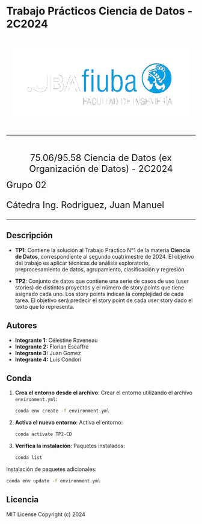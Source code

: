 # Trabajo Prácticos Ciencia de Datos - 2C2024

<br>
<p align="center">
  <!---<img src="https://www.estudiaradistancia.com.ar/logos/original/logo-universidad-de-buenos-aires.webp" height=80 />--->
  <img src="https://raw.githubusercontent.com/MiguelV5/MiguelV5/main/misc/logofiubatransparent_partialwhite.png" height="180"/>
</p>
<br>

---

<br>
<p align="center">
<font size="+2">
75.06/95.58 Ciencia de Datos (ex Organización de Datos) - 2C2024

Grupo 02

Cátedra Ing. Rodriguez, Juan Manuel

</font>
</p>

---

## Descripción

- **TP1**: Contiene la solución al Trabajo Práctico N°1 de la materia **Ciencia de Datos**, correspondiente al segundo cuatrimestre de 2024. El objetivo del trabajo es aplicar técnicas de análisis exploratorio, preprocesamiento de datos, agrupamiento, clasificación y regresión

- **TP2**: Conjunto de datos que contiene una serie de casos de uso (user stories) de distintos proyectos y el número de story points que tiene asignado cada
uno. Los story points indican la complejidad de cada tarea. El objetivo será predecir el story point de cada user story dado el texto que lo representa.


## Autores

- **Integrante 1:** Célestine Raveneau
- **Integrante 2:** Florian Escaffre
- **Integrante 3:** Juan Gomez
- **Integrante 4:** Luis Condori

## Conda

1. **Crea el entorno desde el archivo**: Crear el entorno utilizando el archivo `environment.yml`:
   ```bash
   conda env create -f environment.yml
   ```

2. **Activa el nuevo entorno**: Activa el entorno:
   ```bash
   conda activate TP2-CD
   ```

3. **Verifica la instalación**: Paquetes instalados:
   ```bash
   conda list
   ```

Instalación de paquetes adicionales:
```bash
conda env update -f environment.yml
```

## Licencia
MIT License
Copyright (c) 2024